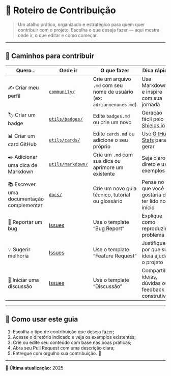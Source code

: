 # 🧭 Roteiro de Contribuição

> Um atalho prático, organizado e estratégico para quem quer contribuir com o projeto. Escolha o que deseja fazer — aqui mostra onde ir, 
o que editar e como começar.

---

## 🔎 Caminhos para contribuir

| Quero... | Onde ir | O que fazer | Dica rápida |
|---------|---------|-------------|-------------|
| ✍️ Criar meu perfil | [`community/`](https://github.com/digitalinnovationone/dio-lab-open-source/tree/main/community) | Crie um arquivo `.md` com seu nome de usuário (ex: `adriannenunes.md`) | Use Markdown e inspire com sua jornada |
| 🏷️ Criar um badge | [`utils/badges/`](https://github.com/digitalinnovationone/dio-lab-open-source/tree/main/utils) | Edite `badges.md` ou crie um novo | Geração fácil pelo [Shields.io](https://shields.io) |
| 📊 Criar um card GitHub | [`utils/cards/`](https://github.com/digitalinnovationone/dio-lab-open-source/tree/main/utils/cards) | Edite `cards.md` ou adicione o seu próprio | Use [GitHub Stats](https://github.com/digitalinnovationone/dio-lab-open-source/blob/main/utils/cards/github-streak-stats.md) para gerar |
| ✒️ Adicionar uma dica de Markdown | [`utils/markdown/`](https://github.com/digitalinnovationone/dio-lab-open-source/tree/main/utils/markdown) | Crie um `.md` com sua dica ou aprimore um existente | Seja claro, direto e use exemplos |
| 📚 Escrever uma documentação complementar | [`docs/`](https://github.com/digitalinnovationone/dio-lab-open-source/tree/main/docs) | Crie um novo guia técnico, tutorial ou glossário | Pense no que você gostaria de ter lido no início |
| 🐞 Reportar um bug | [Issues](https://github.com/digitalinnovationone/dio-lab-open-source/issues) | Use o template “Bug Report” | Explique como reproduzir o problema |
| 💡 Sugerir melhoria | [Issues](https://github.com/digitalinnovationone/dio-lab-open-source/issues) | Use o template “Feature Request” | Justifique por que sua ideia ajuda o projeto |
| 💬 Iniciar uma discussão | [Issues](https://github.com/digitalinnovationone/dio-lab-open-source/issues) | Use o template “Discussão” | Compartilhe ideias, dúvidas ou feedback construtivo |

---

## 🚀 Como usar este guia

1. Escolha o tipo de contribuição que deseja fazer;
2. Acesse o diretório indicado e veja os exemplos existentes;
3. Crie ou edite seu conteúdo com base nas boas práticas;
4. Abra seu Pull Request com uma descrição clara;
5. Entregue com orgulho sua contribuição. 🤍

---

📅 **Última atualização:** 2025  
